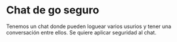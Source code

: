 # Chat de go seguro

Tenemos un chat donde pueden loguear varios usurios y tener una conversación entre ellos. Se quiere aplicar seguridad al chat.